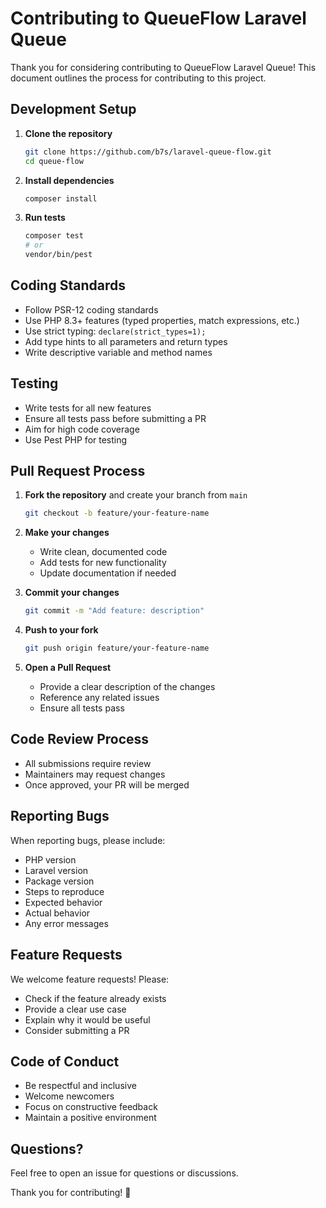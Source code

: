 # Contributing to QueueFlow Laravel Queue

Thank you for considering contributing to QueueFlow Laravel Queue! This document outlines the process for contributing to this project.

## Development Setup

1. **Clone the repository**
   ```bash
   git clone https://github.com/b7s/laravel-queue-flow.git
   cd queue-flow
   ```

2. **Install dependencies**
   ```bash
   composer install
   ```

3. **Run tests**
   ```bash
   composer test
   # or
   vendor/bin/pest
   ```

## Coding Standards

- Follow PSR-12 coding standards
- Use PHP 8.3+ features (typed properties, match expressions, etc.)
- Use strict typing: `declare(strict_types=1);`
- Add type hints to all parameters and return types
- Write descriptive variable and method names

## Testing

- Write tests for all new features
- Ensure all tests pass before submitting a PR
- Aim for high code coverage
- Use Pest PHP for testing

## Pull Request Process

1. **Fork the repository** and create your branch from `main`
   ```bash
   git checkout -b feature/your-feature-name
   ```

2. **Make your changes**
   - Write clean, documented code
   - Add tests for new functionality
   - Update documentation if needed

3. **Commit your changes**
   ```bash
   git commit -m "Add feature: description"
   ```

4. **Push to your fork**
   ```bash
   git push origin feature/your-feature-name
   ```

5. **Open a Pull Request**
   - Provide a clear description of the changes
   - Reference any related issues
   - Ensure all tests pass

## Code Review Process

- All submissions require review
- Maintainers may request changes
- Once approved, your PR will be merged

## Reporting Bugs

When reporting bugs, please include:

- PHP version
- Laravel version
- Package version
- Steps to reproduce
- Expected behavior
- Actual behavior
- Any error messages

## Feature Requests

We welcome feature requests! Please:

- Check if the feature already exists
- Provide a clear use case
- Explain why it would be useful
- Consider submitting a PR

## Code of Conduct

- Be respectful and inclusive
- Welcome newcomers
- Focus on constructive feedback
- Maintain a positive environment

## Questions?

Feel free to open an issue for questions or discussions.

Thank you for contributing! 🚀
